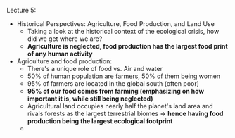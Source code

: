 
Lecture 5: 
- Historical Perspectives: Agriculture, Food Production, and Land Use
	- Taking a look at the historical context of the ecological crisis, how did we get where we are?
	- **Agriculture is neglected, food production has the largest food print of any human activity**
- Agriculture and food production:
	- There's a unique role of food vs. Air and water
	- 50% of human population are farmers, 50% of them being women
	- 95% of farmers are located in the global south (often poor)
	- **95% of our food comes from farming (emphasizing on how important it is, while still being neglected)**
	- Agricultural land occupies nearly half the planet's land area and rivals forests as the largest terrestrial biomes => **hence having food production being the largest ecological footprint**
	- 